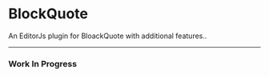 # BlockQuote
An EditorJs plugin for BloackQuote with additional features..

***
### Work In Progress
